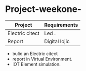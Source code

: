 # Project-weekone-



| Project     | Requirements   |
| ------------------------- | ---- |
| Electric citect    | Led .    |
| Report      | Digital lojic    |




- bulid an Electric citect
- report in Virtual Environment. 
- IOT Element simulation.
